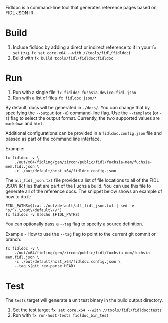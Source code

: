 Fidldoc is a command-line tool that generates reference pages based on FIDL JSON IR.

# Build
1. Include fidldoc by adding a direct or indirect reference to it in your `fx set` (e.g. `fx set core.x64 --with //tools/fidl/fidldoc`)
1. Build with `fx build tools/fidl/fidldoc:fidldoc`

# Run
1. Run with a single file `fx fidldoc fuchsia-device.fidl.json`
1. Run with a list of files `fx fidldoc json/*`

By default, docs will be generated in `./docs/`. You can change that by specifying the `--output` (or `-o`) command-line flag.
Use the `--template` (or `-t`) flag to select the output format. Currently, the two supported values are `markdown` and `html`.

Additional configurations can be provided in a `fidldoc.config.json` file and passed as part of the command
line interface.

Example:

```
fx fidldoc -v \
    ./out/x64/fidling/gen/zircon/public/fidl/fuchsia-mem/fuchsia-mem.fidl.json \
    -c ./out/default/host_x64/fidldoc.config.json
```

The `all_fidl_json.txt` file provides a list of file locations to all of the FIDL JSON IR files that
are part of the Fuchsia build. You can use this file to generate all of the reference docs.
The snippet below shows an example of how to do it:

```
FIDL_PATHS=$(cat ./out/default/all_fidl_json.txt | sed -e 's/^/.\/out\/default\//')
fx fidldoc -v $(echo $FIDL_PATHS)
```

You can optionally pass a `--tag` flag to specify a source definition.

Example - How to use the `--tag` flag to point to the current git commit or branch:

```
fx fidldoc -v \
    ./out/x64/fidling/gen/zircon/public/fidl/fuchsia-mem/fuchsia-mem.fidl.json \
    -c ./out/default/host_x64/fidldoc.config.json \
    --tag $(git rev-parse HEAD)
```

# Test
The `tests` target will generate a unit test binary in the build output directory.

1. Set the test target `fx set core.x64 --with //tools/fidl/fidldoc:tests`
1. Run with `fx run-host-tests fidldoc_bin_test`

